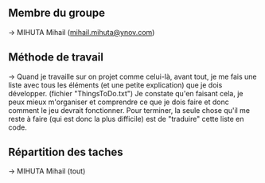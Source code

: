## Membre du groupe
→ MIHUTA Mihail (mihail.mihuta@ynov.com)

## Méthode de travail
→ Quand je travaille sur on projet comme celui-là, avant tout, je me fais une liste avec tous les éléments (et une petite explication) que je dois développer.
		(fichier "ThingsToDo.txt")
Je constate qu'en faisant cela, je peux mieux m'organiser et comprendre ce que je dois faire et donc comment le jeu devrait fonctionner.
Pour terminer, la seule chose qu'il me reste à faire (qui est donc la plus difficile) est de "traduire" cette liste en code.

## Répartition des taches
→ MIHUTA Mihail (tout)